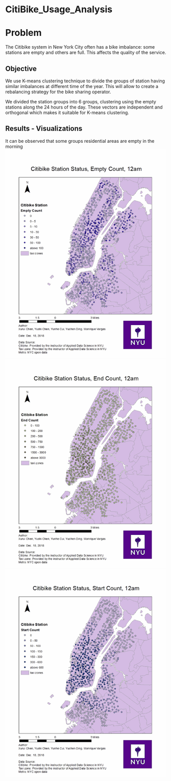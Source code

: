 # CitiBike_Usage_Analysis

# Problem
The Citibike system in New York City often has a bike imbalance: some stations are empty and others are full. This affects the quality of the service.
## Objective
We use K-means clustering technique to divide the groups of station having similar imbalances at different time
of the year. This will allow to create a rebalancing strategy for the bike sharing operator.

We divided the station groups into 6 groups, clustering using the empty stations along the 24 hours of the day. These vectors are independent and orthogonal which makes it suitable for K-means clustering.

## Results - Visualizations
It can be observed that some groups residential areas are empty in the morning
![image](./Visualizations/empty.gif)
![image](./Visualizations/end.gif)
![image](./Visualizations/start.gif)
